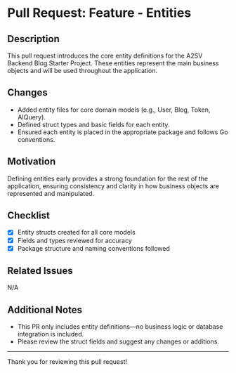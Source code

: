 # Pull Request: Feature - Entities

## Description
This pull request introduces the core entity definitions for the A2SV Backend Blog Starter Project. These entities represent the main business objects and will be used throughout the application.

## Changes
- Added entity files for core domain models (e.g., User, Blog, Token, AIQuery).
- Defined struct types and basic fields for each entity.
- Ensured each entity is placed in the appropriate package and follows Go conventions.

## Motivation
Defining entities early provides a strong foundation for the rest of the application, ensuring consistency and clarity in how business objects are represented and manipulated.

## Checklist
- [x] Entity structs created for all core models
- [x] Fields and types reviewed for accuracy
- [x] Package structure and naming conventions followed

## Related Issues
N/A

## Additional Notes
- This PR only includes entity definitions—no business logic or database integration is included.
- Please review the struct fields and suggest any changes or additions.

---

Thank you for reviewing this pull request!
